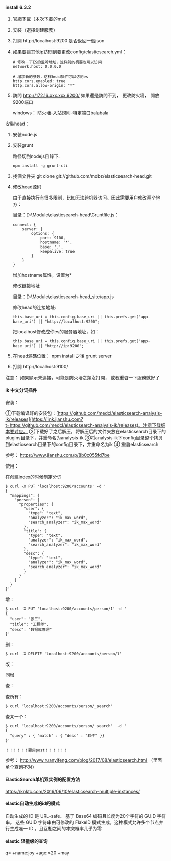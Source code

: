 #### install 6.3.2

1. 官網下載（本次下載的msi）

2. 安裝（選擇創建服務）

3. 打開 http://localhost:9200  是否返回一個json

4. 如果要讓其他ip訪問到要更改config/elasticsearch.yml：

   ```
   # 修改一下ES的监听地址，这样别的机器也可以访问
   network.host: 0.0.0.0
   
   # 增加新的参数，这样head插件可以访问es
   http.cors.enabled: true
   http.cors.allow-origin: "*"
   ```

5. 訪問 http://172.16.xxx.xxx:9200/ 如果還是訪問不到， 更改防火墻， 開放9200端口

   windows： 防火墻-入站規則-特定端口balabala

安裝head：

1. 安装node.js 

2. 安装grunt 

   路径切到nodejs目錄下.

   ```
   npm install -g grunt-cli
   ```

3. 找個文件夾 git clone git://github.com/mobz/elasticsearch-head.git 

4. 修改head源码

   由于直接执行有很多限制，比如无法跨机器访问。因此需要用户修改两个地方：

   目录：D:\Module\elasticsearch-head\Gruntfile.js：

   ```
   connect: {
       server: {
           options: {
               port: 9100,
               hostname: '*',
               base: '.',
               keepalive: true
           }
       }
   }
   ```

   增加hostname属性，设置为*

   

   修改链接地址

   目录：D:\Module\elasticsearch-head\_site\app.js

   修改head的连接地址:

   ```
   this.base_uri = this.config.base_uri || this.prefs.get("app-base_uri") || "http://localhost:9200";
   ```

   把localhost修改成你es的服务器地址，如：

   ```
   this.base_uri = this.config.base_uri || this.prefs.get("app-base_uri") || "http://ip:9200";
   ```

5. 在head源碼位置： npm install  之後 grunt server

6. 打開 http://localhost:9100/

注意： 如果顯示未連接，可能是防火墻之類沒打開， 或者重啓一下服務就好了



#### ik 中文分词插件

安装：

①下载编译好的安装包：[https://github.com/medcl/elasticsearch-analysis-ik/releases](https://link.jianshu.com?t=https://github.com/medcl/elasticsearch-analysis-ik/releases)。注意下载版本要对应。
 ②下载好了之后解压，将解压后的文件夹放在elasticsearch目录下的plugins目录下，并重命名为analysis-ik
 ③将analysis-ik下config目录整个拷贝到elasticsearch目录下的config目录下，并重命名为ik
 ④ 重启elasticsearch

参考： https://www.jianshu.com/p/8b0c055fd7be



使用：

在创建index的时候制定分词

```
$ curl -X PUT 'localhost:9200/accounts' -d '
{
  "mappings": {
    "person": {
      "properties": {
        "user": {
          "type": "text",
          "analyzer": "ik_max_word",
          "search_analyzer": "ik_max_word"
        },
        "title": {
          "type": "text",
          "analyzer": "ik_max_word",
          "search_analyzer": "ik_max_word"
        },
        "desc": {
          "type": "text",
          "analyzer": "ik_max_word",
          "search_analyzer": "ik_max_word"
        }
      }
    }
  }
}'
```

增：

```
$ curl -X PUT 'localhost:9200/accounts/person/1' -d '
{
  "user": "张三",
  "title": "工程师",
  "desc": "数据库管理"
}' 
```

删：

```
$ curl -X DELETE 'localhost:9200/accounts/person/1'
```

改：

同增

查：

查所有：

```
$ curl 'localhost:9200/accounts/person/_search'
```

查某一个：

```
$ curl 'localhost:9200/accounts/person/_search'  -d '
{
  "query" : { "match" : { "desc" : "软件" }}
}'

！！！！！！要用post！！！！！！
```

参考： http://www.ruanyifeng.com/blog/2017/08/elasticsearch.html （里面单个查询不对）



#### ElasticSearch单机双实例的配置方法

https://knktc.com/2016/06/10/elasticsearch-multiple-instances/



#### elastic自动生成的id的模式

自动生成的 ID 是 URL-safe、 基于 Base64 编码且长度为20个字符的 GUID 字符串。 这些 GUID 字符串由可修改的 FlakeID 模式生成，这种模式允许多个节点并行生成唯一 ID ，且互相之间的冲突概率几乎为零 

#### elastic 轻量级的查询

q= +name:joy +age:>20 +may

